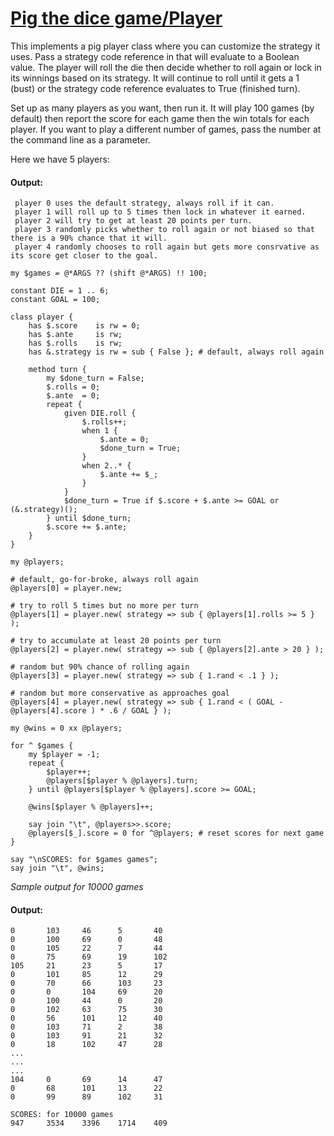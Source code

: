 [1]: http://rosettacode.org/wiki/Pig_the_dice_game/Player

# [Pig the dice game/Player][1]

This implements a pig player class where you can customize the strategy it uses. Pass a strategy code reference in that will evaluate to a Boolean value. The player will roll the die then decide whether to roll again or lock in its winnings based on its strategy. It will continue to roll until it gets a 1 (bust) or the strategy code reference evaluates to True (finished turn).



Set up as many players as you want, then run it. It will play 100 games (by default) then report the score for each game then the win totals for each player. If you want to play a different number of games, pass the number at the command line as a parameter.



Here we have 5 players:


#### Output:
```
 player 0 uses the default strategy, always roll if it can. 
 player 1 will roll up to 5 times then lock in whatever it earned.
 player 2 will try to get at least 20 points per turn.
 player 3 randomly picks whether to roll again or not biased so that there is a 90% chance that it will.
 player 4 randomly chooses to roll again but gets more consrvative as its score get closer to the goal.
```
```perl6
my $games = @*ARGS ?? (shift @*ARGS) !! 100;
 
constant DIE = 1 .. 6;
constant GOAL = 100;
 
class player {
    has $.score    is rw = 0;
    has $.ante     is rw;
    has $.rolls    is rw;
    has &.strategy is rw = sub { False }; # default, always roll again
 
    method turn {
        my $done_turn = False;
        $.rolls = 0;
        $.ante  = 0;
        repeat {
            given DIE.roll {
                $.rolls++;
                when 1 {
                    $.ante = 0;
                    $done_turn = True;
                }
                when 2..* {
                    $.ante += $_;
                }
            }
            $done_turn = True if $.score + $.ante >= GOAL or (&.strategy)();
        } until $done_turn;
        $.score += $.ante;
    }
}
 
my @players;
 
# default, go-for-broke, always roll again
@players[0] = player.new;
 
# try to roll 5 times but no more per turn
@players[1] = player.new( strategy => sub { @players[1].rolls >= 5 } );
 
# try to accumulate at least 20 points per turn
@players[2] = player.new( strategy => sub { @players[2].ante > 20 } );
 
# random but 90% chance of rolling again
@players[3] = player.new( strategy => sub { 1.rand < .1 } );
 
# random but more conservative as approaches goal
@players[4] = player.new( strategy => sub { 1.rand < ( GOAL - @players[4].score ) * .6 / GOAL } );
 
my @wins = 0 xx @players;
 
for ^ $games {
    my $player = -1;
    repeat {
        $player++;
        @players[$player % @players].turn;
    } until @players[$player % @players].score >= GOAL;
 
    @wins[$player % @players]++;
 
    say join "\t", @players>>.score;
    @players[$_].score = 0 for ^@players; # reset scores for next game
}
 
say "\nSCORES: for $games games";
say join "\t", @wins;
```


*Sample output for 10000 games*


#### Output:
```
0       103     46      5       40
0       100     69      0       48
0       105     22      7       44
0       75      69      19      102
105     21      23      5       17
0       101     85      12      29
0       70      66      103     23
0       0       104     69      20
0       100     44      0       20
0       102     63      75      30
0       56      101     12      40
0       103     71      2       38
0       103     91      21      32
0       18      102     47      28
...
...
...
104     0       69      14      47
0       68      101     13      22
0       99      89      102     31

SCORES: for 10000 games
947     3534    3396    1714    409
```